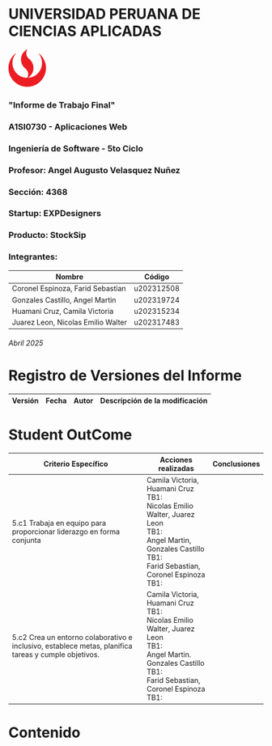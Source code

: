 # UNIVERSIDAD PERUANA DE CIENCIAS APLICADAS

![logo_upc](img/README/upc_logo.png)

### "Informe de Trabajo Final"
### A1SI0730 - Aplicaciones Web
### Ingeniería de Software - 5to Ciclo
### Profesor: Angel Augusto Velasquez Nuñez
### Sección: 4368
### Startup: EXPDesigners
### Producto: StockSip
### Integrantes:

| Nombre                             | Código     |
|------------------------------------|------------|
| Coronel Espinoza, Farid Sebastian  | u202312508 |
| Gonzales Castillo, Angel Martin    | u202319724 |
| Huamani Cruz, Camila Victoria      | u202315234 |
| Juarez Leon, Nicolas Emilio Walter | u202317483 |

###### Abril 2025

# Registro de Versiones del Informe

| Versión | Fecha   | Autor                        | Descripción de la modificación                                            |
|---------|---------|------------------------------|---------------------------------------------------------------------------|

# Student OutCome
 
| Criterio Específico                                                                                  | Acciones realizadas                        | Conclusiones                            |
|------------------------------------------------------------------------------------------------------|--------------------------------------------|-----------------------------------------|
| 5.c1 Trabaja en equipo para proporcionar liderazgo en forma conjunta                                 |Camila Victoria, Huamani Cruz<br>TB1:  <br>Nicolas Emilio Walter, Juarez Leon<br>TB1: <br>Angel Martin, Gonzales Castillo<br>TB1:  <br>Farid Sebastian, Coronel Espinoza<br>TB1:                |                                         |
| 5.c2 Crea un entorno colaborativo e inclusivo, establece metas, planifica tareas y cumple objetivos. |Camila Victoria, Huamani Cruz<br>TB1:  <br>Nicolas Emilio Walter, Juarez Leon<br>TB1: <br>Angel Martin. Gonzales Castillo<br>TB1:  <br>Farid Sebastian, Coronel Espinoza<br>TB1:                                            |                                         |

# Contenido
